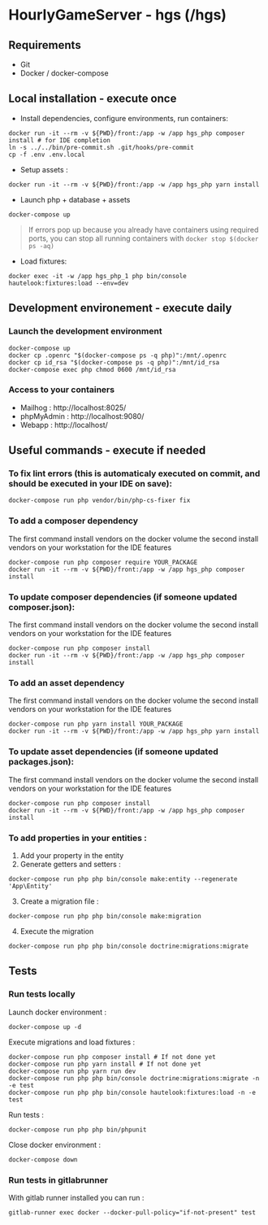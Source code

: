 # HourlyGameServer - hgs (/hgs)

## Requirements

-   Git
-   Docker / docker-compose

## Local installation - execute once

-   Install dependencies, configure environments, run containers:

```
docker run -it --rm -v ${PWD}/front:/app -w /app hgs_php composer install # for IDE completion
ln -s ../../bin/pre-commit.sh .git/hooks/pre-commit
cp -f .env .env.local
```

-   Setup assets :

```
docker run -it --rm -v ${PWD}/front:/app -w /app hgs_php yarn install
```

-   Launch php + database + assets

```
docker-compose up
```

> If errors pop up because you already have containers using required ports, you can stop all running containers with `docker stop $(docker ps -aq)`

-   Load fixtures:

```
docker exec -it -w /app hgs_php_1 php bin/console hautelook:fixtures:load --env=dev
```

## Development environement - execute daily

### Launch the development environment

```
docker-compose up
docker cp .openrc "$(docker-compose ps -q php)":/mnt/.openrc
docker cp id_rsa "$(docker-compose ps -q php)":/mnt/id_rsa
docker-compose exec php chmod 0600 /mnt/id_rsa
```

### Access to your containers

-   Mailhog : http://localhost:8025/
-   phpMyAdmin : http://localhost:9080/
-   Webapp : http://localhost/

## Useful commands - execute if needed

### To fix lint errors (this is automaticaly executed on commit, and should be executed in your IDE on save):

```
docker-compose run php vendor/bin/php-cs-fixer fix
```

### To add a composer dependency

The first command install vendors on the docker volume the second install vendors on your workstation for the IDE features

```
docker-compose run php composer require YOUR_PACKAGE
docker run -it --rm -v ${PWD}/front:/app -w /app hgs_php composer install
```

### To update composer dependencies (if someone updated composer.json):

The first command install vendors on the docker volume the second install vendors on your workstation for the IDE features

```
docker-compose run php composer install
docker run -it --rm -v ${PWD}/front:/app -w /app hgs_php composer install
```

### To add an asset dependency

The first command install vendors on the docker volume the second install vendors on your workstation for the IDE features

```
docker-compose run php yarn install YOUR_PACKAGE
docker run -it --rm -v ${PWD}/front:/app -w /app hgs_php yarn install
```

### To update asset dependencies (if someone updated packages.json):

The first command install vendors on the docker volume the second install vendors on your workstation for the IDE features

```
docker-compose run php composer install
docker run -it --rm -v ${PWD}/front:/app -w /app hgs_php composer install
```

### To add properties in your entities :

1. Add your property in the entity
2. Generate getters and setters :

```
docker-compose run php php bin/console make:entity --regenerate 'App\Entity'
```

3. Create a migration file :

```
docker-compose run php php bin/console make:migration
```

4. Execute the migration

```
docker-compose run php php bin/console doctrine:migrations:migrate
```

## Tests

### Run tests locally

Launch docker environment :

```shell script
docker-compose up -d
```

Execute migrations and load fixtures :

```shell script
docker-compose run php composer install # If not done yet
docker-compose run php yarn install # If not done yet
docker-compose run php yarn run dev
docker-compose run php php bin/console doctrine:migrations:migrate -n -e test
docker-compose run php php bin/console hautelook:fixtures:load -n -e test
```

Run tests :

```shell script
docker-compose run php php bin/phpunit
```

Close docker environment :

```shell script
docker-compose down
```

### Run tests in gitlabrunner

With gitlab runner installed you can run :

```shell script
gitlab-runner exec docker --docker-pull-policy="if-not-present" test
```

